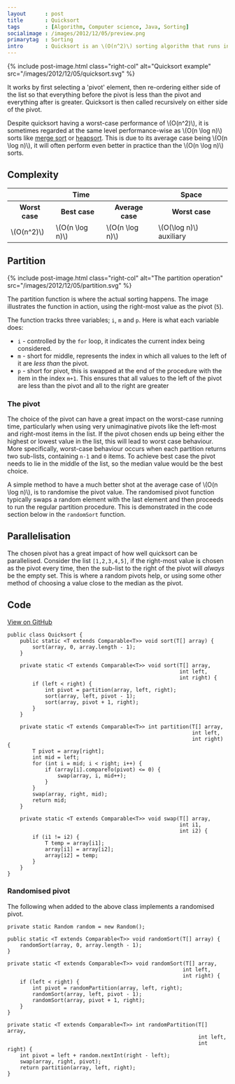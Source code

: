 ```yaml
---
layout      : post
title       : Quicksort
tags        : [Algorithm, Computer science, Java, Sorting]
socialimage : /images/2012/12/05/preview.png
primarytag  : Sorting
intro       : Quicksort is an \(O(n^2)\) sorting algorithm that runs in \(O(n \log n)\) time on average. It has a number of favourable qualities; it's an in-place sort, requiring \(O(\log n)\) auxiliary space in the worst case; and is also a divide and conquer algorithm making it easy to parallelise. Unfortunately however it's not a stable sort.
---
```


{% include post-image.html class="right-col" alt="Quicksort example" src="/images/2012/12/05/quicksort.svg" %}

It works by first selecting a 'pivot' element, then re-ordering either side of the list so that everything before the pivot is less than the pivot and everything after is greater. Quicksort is then called recursively on either side of the pivot.

Despite quicksort having a worst-case performance of \\(O(n^2)\\), it is sometimes regarded at the same level performance-wise as \\(O(n \log n)\\) sorts like [merge sort][Merge sort] or [heapsort][Heapsort]. This is due to its average case being \\(O(n \log n)\\), it will often perform even better in practice than the \\(O(n \log n)\\) sorts.

<div class="clear"><!----></div>



## Complexity

<table>
<tbody>
<tr>
<th colspan="3">Time</th>
<th>Space</th>
</tr>
<tr>
<th>Worst case</th>
<th>Best case</th>
<th>Average case</th>
<th>Worst case</th>
</tr>
<tr>
<td>\(O(n^2)\)</td>
<td>\(O(n \log n)\)</td>
<td>\(O(n \log n)\)</td>
<td>\(O(\log n)\) auxiliary</td>
</tr>
</tbody>
</table>



## Partition

{% include post-image.html class="right-col" alt="The partition operation" src="/images/2012/12/05/partition.svg" %}

The partition function is where the actual sorting happens. The image illustrates the function in action, using the right-most value as the pivot (`5`).

The function tracks three variables; `i`, `m` and `p`. Here is what each variable does:

- `i` - controlled by the `for` loop, it indicates the current index being considered.
- `m` - short for middle, represents the index in which all values to the left of it are *less than* the pivot.
- `p` - short for pivot, this is swapped at the end of the procedure with the item in the index `m+1`. This ensures that all values to the left of the pivot are less than the pivot and all to the right are greater

### The pivot

The choice of the pivot can have a great impact on the worst-case running time, particularly when using very unimaginative pivots like the left-most and right-most items in the list. If the pivot chosen ends up being either the highest or lowest value in the list, this will lead to worst case behaviour. More specifically, worst-case behaviour occurs when each partition returns two sub-lists, containing `n-1` and `0` items. To achieve best case the pivot needs to lie in the middle of the list, so the median value would be the best choice.

A simple method to have a much better shot at the average case of \\(O(n \log n)\\), is to randomise the pivot value. The randomised pivot function typically swaps a random element with the last element and then proceeds to run the regular partition procedure. This is demonstrated in the code section below in the `randomSort` function.



## Parallelisation

The chosen pivot has a great impact of how well quicksort can be parallelised. Consider the list `[1,2,3,4,5]`, if the right-most value is chosen as the pivot every time, then the sub-list to the right of the pivot will *always* be the empty set. This is where a random pivots help, or using some other method of choosing a value close to the median as the pivot.



## Code

[View on GitHub][1]

<!--prettify lang=java-->
    public class Quicksort {
        public static <T extends Comparable<T>> void sort(T[] array) {
            sort(array, 0, array.length - 1);
        }

        private static <T extends Comparable<T>> void sort(T[] array,
                                                           int left,
                                                           int right) {
            if (left < right) {
                int pivot = partition(array, left, right);
                sort(array, left, pivot - 1);
                sort(array, pivot + 1, right);
            }
        }

        private static <T extends Comparable<T>> int partition(T[] array,
                                                               int left,
                                                               int right) {
            T pivot = array[right];
            int mid = left;
            for (int i = mid; i < right; i++) {
                if (array[i].compareTo(pivot) <= 0) {
                    swap(array, i, mid++);
                }
            }
            swap(array, right, mid);
            return mid;
        }

        private static <T extends Comparable<T>> void swap(T[] array,
                                                           int i1,
                                                           int i2) {
            if (i1 != i2) {
                T temp = array[i1];
                array[i1] = array[i2];
                array[i2] = temp;
            }
        }
    }

### Randomised pivot

The following when added to the above class implements a randomised pivot.

<!--prettify lang=java-->
    private static Random random = new Random();

    public static <T extends Comparable<T>> void randomSort(T[] array) {
        randomSort(array, 0, array.length - 1);
    }

    private static <T extends Comparable<T>> void randomSort(T[] array,
                                                            int left,
                                                            int right) {
        if (left < right) {
            int pivot = randomPartition(array, left, right);
            randomSort(array, left, pivot - 1);
            randomSort(array, pivot + 1, right);
        }
    }

    private static <T extends Comparable<T>> int randomPartition(T[] array,
                                                                 int left,
                                                                 int right) {
        int pivot = left + random.nextInt(right - left);
        swap(array, right, pivot);
        return partition(array, left, right);
    }


[1]: https://github.com/Tyriar/growing-with-the-web/tree/master/algorithms/quicksort

[Heapsort]: {{site.baseurl}}/2012/11/algorithm-heapsort.html
[Insertion sort]: {{site.baseurl}}/2012/11/algorithm-insertion-sort.html
[Merge sort]: {{site.baseurl}}/2012/11/algorithm-merge-sort.html
[Quicksort]: {{site.baseurl}}/2012/12/algorithm-quicksort.html
